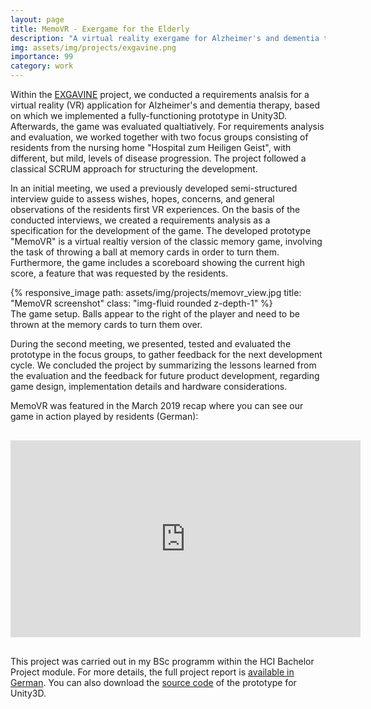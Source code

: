 ```yaml
---
layout: page
title: MemoVR - Exergame for the Elderly
description: "A virtual reality exergame for Alzheimer's and dementia therapy. Image: EXGAVINE"
img: assets/img/projects/exgavine.png
importance: 99
category: work
---
```


Within the [EXGAVINE](https://www.exgavine.de) project, we conducted a requirements analsis for a virtual reality (VR) application for Alzheimer's and dementia therapy, based on which we implemented a fully-functioning prototype in Unity3D. Afterwards, the game was evaluated qualtiatively. For requirements analysis and evaluation, we worked together with two focus groups consisting of residents from the nursing home "Hospital zum Heiligen Geist", with different, but mild, levels of disease progression. The project followed a classical SCRUM approach for structuring the development.

In an initial meeting, we used a previously developed semi-structured interview guide to assess wishes, hopes, concerns, and general observations of the residents first VR experiences. On the basis of the conducted interviews, we created a requirements analysis as a specification for the development of the game. The developed prototype "MemoVR" is a virtual realtiy version of the classic memory game, involving the task of throwing a ball at memory cards in order to turn them. Furthermore, the game includes a scoreboard showing the current high score, a feature that was requested by the residents.

<div class="row justify-content-sm-center">
    <div class="col-sm-8 mt-3 mt-md-0">
        {% responsive_image path: assets/img/projects/memovr_view.jpg title: "MemoVR screenshot" class: "img-fluid rounded z-depth-1" %}
    </div>
</div>
<div class="caption">
    The game setup. Balls appear to the right of the player and need to be thrown at the memory cards to turn them over.
</div>

During the second meeting, we presented, tested and evaluated the prototype in the focus groups, to gather feedback for the next development cycle. We concluded the project by summarizing the lessons learned from the evaluation and the feedback for future product development, regarding game design, implementation details and hardware considerations.

MemoVR was featured in the March 2019 recap where you can see our game in action played by residents (German):

<iframe style="display: block; margin: 30px auto;" width="560" height="315" src="https://www.youtube.com/embed/H_Drt5XF0a8" title="YouTube video player" frameborder="0" allow="accelerometer; autoplay; clipboard-write; encrypted-media; gyroscope; picture-in-picture" allowfullscreen></iframe>

This project was carried out in my BSc programm within the HCI Bachelor Project module. For more details, the full project report is [available in German](assets/pdf/MemoVR___MCI_Projekt_WiSe_18_19.pdf). You can also download the [source code](https://git.informatik.uni-hamburg.de/hci/memovr/-/tree/master/) of the prototype for Unity3D.